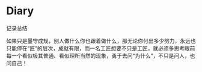 # Diary
记录总结

如果只是墨守成规，别人做什么你也跟着做什么，那无论你付出多少努力，永远也只能停在“匠”的层次，成就有限，而一名工匠想要不只是工匠，就必须多思考眼前每一个看似极其普通、看似理所当然的现象，勇于去问“为什么”，不只是问人，也问自己！

